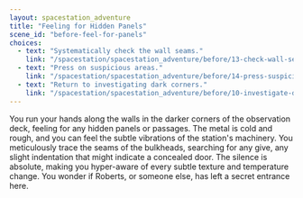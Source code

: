 ```yaml
---
layout: spacestation_adventure
title: "Feeling for Hidden Panels"
scene_id: "before-feel-for-panels"
choices:
  - text: "Systematically check the wall seams."
    link: "/spacestation/spacestation_adventure/before/13-check-wall-seams/"
  - text: "Press on suspicious areas."
    link: "/spacestation/spacestation_adventure/before/14-press-suspicious-areas/"
  - text: "Return to investigating dark corners."
    link: "/spacestation/spacestation_adventure/before/10-investigate-dark-corners/"
---
```


You run your hands along the walls in the darker corners of the observation deck, feeling for any hidden panels or passages. The metal is cold and rough, and you can feel the subtle vibrations of the station's machinery. You meticulously trace the seams of the bulkheads, searching for any give, any slight indentation that might indicate a concealed door. The silence is absolute, making you hyper-aware of every subtle texture and temperature change. You wonder if Roberts, or someone else, has left a secret entrance here.
